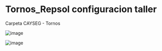 # Tornos_Repsol configuracion taller


Carpeta CAYSEG - Tornos


![image](https://github.com/user-attachments/assets/376fe31e-ad29-4a85-b943-9423ad8f669b)

![image](https://github.com/user-attachments/assets/cbc4b7f3-f0a2-4496-ae98-4be5a4916ea8)

